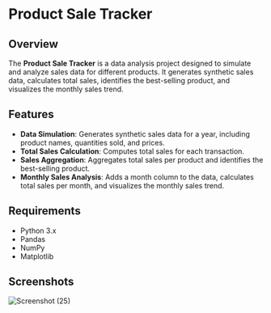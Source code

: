# Product Sale Tracker

## Overview

The **Product Sale Tracker** is a data analysis project designed to simulate and analyze sales data for different products. It generates synthetic sales data, calculates total sales, identifies the best-selling product, and visualizes the monthly sales trend.

## Features

- **Data Simulation**: Generates synthetic sales data for a year, including product names, quantities sold, and prices.
- **Total Sales Calculation**: Computes total sales for each transaction.
- **Sales Aggregation**: Aggregates total sales per product and identifies the best-selling product.
- **Monthly Sales Analysis**: Adds a month column to the data, calculates total sales per month, and visualizes the monthly sales trend.

## Requirements

- Python 3.x
- Pandas
- NumPy
- Matplotlib

## Screenshots

![Screenshot (25)](https://github.com/user-attachments/assets/de94f460-9bff-48d1-8e7b-cd7b055c0ca4)




